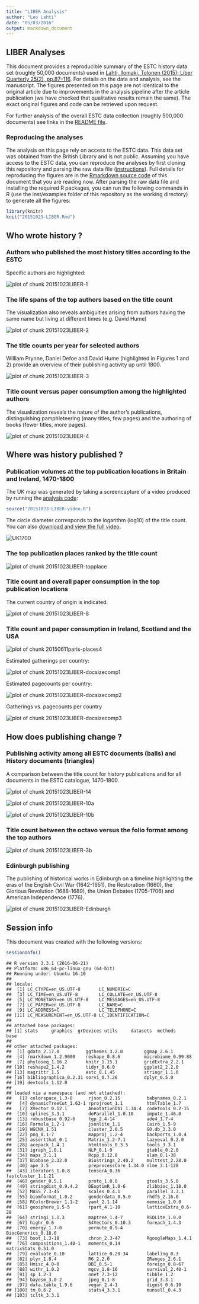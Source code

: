 ```yaml
---
title: "LIBER Analysis"
author: "Leo Lahti"
date: "05/03/2016"
output: markdown_document
---
```


## LIBER Analyses



This document provides a reproducible summary of the ESTC history data set (roughly 50,000 documents) used in [Lahti, Ilomaki, Tolonen (2015); Liber Quarterly 25(2), pp.87–116](http://doi.org/10.18352/lq.10112). For details on the data and analysis, see the manuscript. The figures presented on this page are not identical to the original article due to improvements in the analysis pipeline after the article publication (we have checked that qualitative results remain the same). The exact original figures and code can be retrieved upon request.

For further analysis of the overall ESTC data collection (roughly 500,000 documents) see links in the [README file](https://github.com/rOpenGov/estc). 


### Reproducing the analyses

The analysis on this page rely on access to the ESTC data. This data set was obtained from the British Library and is not public. Assuming you have access to the ESTC data, you can reproduce the analyses by first cloning this repository and parsing the raw data file ([instructions](https://github.com/rOpenGov/estc/blob/master/vignettes/tutorial.md)). Full details for reproducing the figures are in the [Rmarkdown source code](https://github.com/rOpenGov/estc/blob/master/inst/examples/20151023-LIBER.Rmd) of this document that you are reading now. After parsing the raw data file and installing the required R packages, you can run the following commands in R (use the inst/examples folder of this repository as the working directory) to generate all the figures:



```r
library(knitr)
knit("20151023-LIBER.Rmd")
```





## Who wrote history ?

### Authors who published the most history titles according to the ESTC

Specific authors are highlighted:

![plot of chunk 20151023LIBER-1](figure_20151023_LIBER/20151023LIBER-1-1.png)


### The life spans of the top authors based on the title count

The visualization also reveals ambiguities arising from authors having the same name but living at different times (e.g. David Hume)

![plot of chunk 20151023LIBER-2](figure_20151023_LIBER/20151023LIBER-2-1.png)


### The title counts per year for selected authors

William Prynne, Daniel Defoe and David Hume (highlighted in Figures 1 and 2) provide an overview of their publishing activity up until 1800.

![plot of chunk 20151023LIBER-3](figure_20151023_LIBER/20151023LIBER-3-1.png)


### Title count versus paper consumption among the highlighted authors

The visualization reveals the nature of the author’s publications, distinguishing pamphleteering (many titles, few pages) and the authoring of books (fewer titles, more pages).

![plot of chunk 20151023LIBER-4](figure_20151023_LIBER/20151023LIBER-4-1.png)

<!--

### The most active known female authors based on the title count

The gender is inferred automatically from the first names

![plot of chunk 20151023LIBER-5](figure_20151023_LIBER/20151023LIBER-5-1.png)

--> 



## Where was history published ?

### Publication volumes at the top publication locations in Britain and Ireland, 1470-1800

The UK map was generated by taking a screencapture of a video produced by running the [analysis code](20151023-LIBER-video.R):


```r
source("20151023-LIBER-video.R")
```

The circle diameter corresponds to the logarithm (log10) of the title count. You can also [download and view the full video](https://raw.githubusercontent.com/rOpenGov/estc/master/inst/examples/figure_20151023_LIBER/liber.mp4).

![UK1700](uk1700.png)


### The top publication places ranked by the title count

![plot of chunk 20151023LIBER-topplace](figure_20151023_LIBER/20151023LIBER-topplace-1.png)



### Title count and overall paper consumption in the top publication locations

The current country of origin is indicated.

![plot of chunk 20151023LIBER-8](figure_20151023_LIBER/20151023LIBER-8-1.png)



### Title count and paper consumption in Ireland, Scotland and the USA

![plot of chunk 20150611paris-places4](figure_20151023_LIBER/20150611paris-places4-1.png)


Estimated gatherings per country:

![plot of chunk 20151023LIBER-docsizecomp1](figure_20151023_LIBER/20151023LIBER-docsizecomp1-1.png)

Estimated pagecounts per country:

![plot of chunk 20151023LIBER-docsizecomp2](figure_20151023_LIBER/20151023LIBER-docsizecomp2-1.png)

Gatherings vs. pagecounts per country

![plot of chunk 20151023LIBER-docsizecomp3](figure_20151023_LIBER/20151023LIBER-docsizecomp3-1.png)

## How does publishing change ?

### Publishing activity among all ESTC documents (balls) and History documents (triangles)

A comparison between the title count for history publications and for all documents in the ESTC catalogue, 1470-1800.

![plot of chunk 20151023LIBER-14](figure_20151023_LIBER/20151023LIBER-14-1.png)



![plot of chunk 20151023LIBER-10a](figure_20151023_LIBER/20151023LIBER-10a-1.png)



![plot of chunk 20151023LIBER-10b](figure_20151023_LIBER/20151023LIBER-10b-1.png)

<!--

### Average paper consumption per document in history publications, 1470-1800

![plot of chunk 20151023LIBER-11](figure_20151023_LIBER/20151023LIBER-11-1.png)


### Paper consumption in books (balls) versus pamphlets (triangles), 1470-1800

![plot of chunk 20151023LIBER-12](figure_20151023_LIBER/20151023LIBER-12-1.png)


### Paper consumption for different document formats over time

Each point represents a decade. Loess smoothing.

![plot of chunk 20151023LIBER-13](figure_20151023_LIBER/20151023LIBER-13-1.png)

--> 



### Title count between the octavo versus the folio format among the top authors

![plot of chunk 20151023LIBER-3b](figure_20151023_LIBER/20151023LIBER-3b-1.png)

### Edinburgh publishing

The publishing of historical works in Edinburgh on a timeline highlighting the eras of the English Civil War (1642-1651), the Restoration (1660), the Glorious Revolution (1688-1689), the Union Debates (1705-1706) and American Independence (1776).

![plot of chunk 20151023LIBER-Edinburgh](figure_20151023_LIBER/20151023LIBER-Edinburgh-1.png)

## Session info

This document was created with the following versions:


```r
sessionInfo()
```

```
## R version 3.3.1 (2016-06-21)
## Platform: x86_64-pc-linux-gnu (64-bit)
## Running under: Ubuntu 16.10
## 
## locale:
##  [1] LC_CTYPE=en_US.UTF-8       LC_NUMERIC=C              
##  [3] LC_TIME=en_US.UTF-8        LC_COLLATE=en_US.UTF-8    
##  [5] LC_MONETARY=en_US.UTF-8    LC_MESSAGES=en_US.UTF-8   
##  [7] LC_PAPER=en_US.UTF-8       LC_NAME=C                 
##  [9] LC_ADDRESS=C               LC_TELEPHONE=C            
## [11] LC_MEASUREMENT=en_US.UTF-8 LC_IDENTIFICATION=C       
## 
## attached base packages:
## [1] stats     graphics  grDevices utils     datasets  methods   base     
## 
## other attached packages:
##  [1] gdata_2.17.0          ggthemes_3.2.0        ggmap_2.6.1          
##  [4] rmarkdown_1.2.9000    reshape_0.8.6         microbiome_0.99.88   
##  [7] phyloseq_1.16.2       knitr_1.15.1          gridExtra_2.2.1      
## [10] reshape2_1.4.2        tidyr_0.6.0           ggplot2_2.2.0        
## [13] magrittr_1.5          estc_0.1.45           stringr_1.1.0        
## [16] bibliographica_0.2.31 sorvi_0.7.26          dplyr_0.5.0          
## [19] devtools_1.12.0      
## 
## loaded via a namespace (and not attached):
##   [1] colorspace_1.3-0      rjson_0.2.15          babynames_0.2.1      
##   [4] dynamicTreeCut_1.63-1 rprojroot_1.1         htmlTable_1.7        
##   [7] XVector_0.12.1        AnnotationDbi_1.34.4  codetools_0.2-15     
##  [10] splines_3.3.1         doParallel_1.0.10     impute_1.46.0        
##  [13] robustbase_0.92-6     tgp_2.4-14            ade4_1.7-4           
##  [16] Formula_1.2-1         jsonlite_1.1          Cairo_1.5-9          
##  [19] WGCNA_1.51            cluster_2.0.5         GO.db_3.3.0          
##  [22] png_0.1-7             mapproj_1.2-4         backports_1.0.4      
##  [25] assertthat_0.1        Matrix_1.2-7.1        lazyeval_0.2.0       
##  [28] acepack_1.4.1         htmltools_0.3.5       tools_3.3.1          
##  [31] igraph_1.0.1          NLP_0.1-9             gtable_0.2.0         
##  [34] maps_3.1.1            Rcpp_0.12.8           slam_0.1-38          
##  [37] Biobase_2.32.0        Biostrings_2.40.2     multtest_2.28.0      
##  [40] ape_3.5               preprocessCore_1.34.0 nlme_3.1-128         
##  [43] iterators_1.0.8       tensorA_0.36          fastcluster_1.1.21   
##  [46] gender_0.5.1          proto_1.0.0           gtools_3.5.0         
##  [49] stringdist_0.9.4.2    DEoptimR_1.0-6        zlibbioc_1.18.0      
##  [52] MASS_7.3-45           scales_0.4.1          parallel_3.3.1       
##  [55] biomformat_1.0.2      genderdata_0.5.0      rhdf5_2.16.0         
##  [58] RColorBrewer_1.1-2    yaml_2.1.14           memoise_1.0.0        
##  [61] geosphere_1.5-5       rpart_4.1-10          latticeExtra_0.6-28  
##  [64] stringi_1.1.3         maptree_1.4-7         RSQLite_1.0.0        
##  [67] highr_0.6             S4Vectors_0.10.3      foreach_1.4.3        
##  [70] energy_1.7-0          permute_0.9-4         BiocGenerics_0.18.0  
##  [73] boot_1.3-18           chron_2.3-47          RgoogleMaps_1.4.1    
##  [76] compositions_1.40-1   moments_0.14          matrixStats_0.51.0   
##  [79] evaluate_0.10         lattice_0.20-34       labeling_0.3         
##  [82] plyr_1.8.4            R6_2.2.0              IRanges_2.6.1        
##  [85] Hmisc_4.0-0           DBI_0.5-1             foreign_0.8-67       
##  [88] withr_1.0.2           mgcv_1.8-16           survival_2.40-1      
##  [91] sp_1.2-3              nnet_7.3-12           tibble_1.2           
##  [94] bayesm_3.0-2          jpeg_0.1-8            grid_3.3.1           
##  [97] data.table_1.9.6      vegan_2.4-1           digest_0.6.10        
## [100] tm_0.6-2              stats4_3.3.1          munsell_0.4.3        
## [103] tcltk_3.3.1
```

